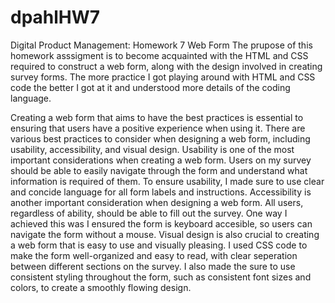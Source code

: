 # dpahlHW7
Digital Product Management: Homework 7 Web Form
The prupose of this homework asssigment is to become acquainted with the HTML and CSS required to construct a web form, along with the design involved in creating survey forms. The more practice I got playing around with HTML and CSS code the better I got at it and understood more details of the coding language. 

Creating a web form that aims to have the best practices is essential to ensuring that users have a positive experience when using it. There are various best practices to consider when designing a web form, including usability, accessibility, and visual design. 
Usability is one of the most important considerations when creating a web form. Users on my survey should be able to easily navigate through the form and understand what information is required of them. To ensure usability, I made sure to use clear and concide language for all form labels and instructions. 
Accessibility is another important consideration when designing a web form. All users, regardless of ability, should be able to fill out the survey. One way I achieved this was I ensured the form is keyboard accesible, so users can navigate the form without a mouse. 
Visual design is also crucial to creating a web form that is easy to use and visually pleasing. I used CSS code to make the form well-organized and easy to read, with clear seperation between different sections on the survey. I also made the sure to use consistent styling throughout the form, such as consistent font sizes and colors, to create a smoothly flowing design. 
